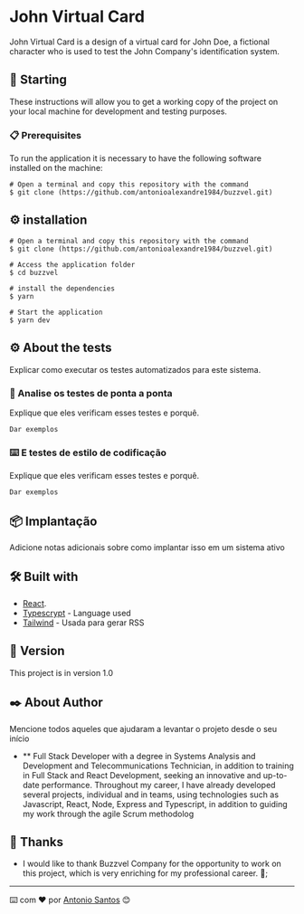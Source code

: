 # John Virtual Card

John Virtual Card is a design of a virtual card for John Doe, a fictional character who is used to test the John Company's identification system.

## 🚀 Starting

These instructions will allow you to get a working copy of the project on your local machine for development and testing purposes.

### 📋 Prerequisites

To run the application it is necessary to have the following software installed on the machine:

```
# Open a terminal and copy this repository with the command
$ git clone (https://github.com/antonioalexandre1984/buzzvel.git)
```

## ⚙️ installation
```
# Open a terminal and copy this repository with the command
$ git clone (https://github.com/antonioalexandre1984/buzzvel.git)
```

```
# Access the application folder
$ cd buzzvel

# install the dependencies
$ yarn

# Start the application
$ yarn dev

```

## ⚙️ About the tests

Explicar como executar os testes automatizados para este sistema.

### 🔩 Analise os testes de ponta a ponta

Explique que eles verificam esses testes e porquê.

```
Dar exemplos
```

### ⌨️ E testes de estilo de codificação

Explique que eles verificam esses testes e porquê.

```
Dar exemplos
```

## 📦 Implantação

Adicione notas adicionais sobre como implantar isso em um sistema ativo

## 🛠️ Built with

* [React](https://pt-br.reactjs.org/E).
* [Typescrypt](https://www.typescriptlang.org/) - Language used
* [Tailwind](https://tailwindcss.com/) - Usada para gerar RSS

## 📌 Version

This project is in version 1.0

## ✒️ About Author

Mencione todos aqueles que ajudaram a levantar o projeto desde o seu início

* ** Full Stack Developer with a degree in Systems Analysis and Development and
Telecommunications Technician, in addition to training in Full Stack and React
Development, seeking an innovative and up-to-date performance. Throughout my
career, I have already developed several projects, individual and in teams, using
technologies such as Javascript, React, Node, Express and Typescript, in addition
to guiding my work through the agile Scrum methodolog

## 🎁 Thanks

* I would like to thank Buzzvel Company for the opportunity to work on this project, which is very enriching for my professional career. 📢;


---
⌨️ com ❤️ por [Antonio Santos](https://gist.github.com/lohhans) 😊
